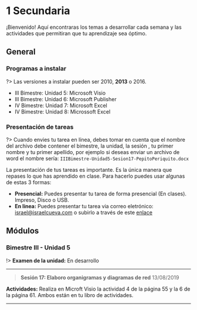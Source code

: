 # 1 Secundaria

¡Bienvenido! Aquí encontraras los temas a desarrollar cada semana y las actividades que permitiran que tu aprendizaje sea óptimo.

## General

### Programas a instalar

?> Las versiones a instalar pueden ser 2010, **2013** o 2016.

- III Bimestre: Unidad 5: Microsoft Visio
- III Bimestre: Unidad 6: Microsoft Publisher
- IV Bimestre: Unidad 7: Microsoft Excel
- IV Bimestre: Unidad 8: Microssoft Excel

### Presentación de tareas

?> Cuando envies tu tarea en línea, debes tomar en cuenta que el nombre del archivo debe contener el bimestre, la unidad, la sesión , tu primer nombre y tu primer apellido, por ejemplo si deseas enviar un archivo de word el nombre sería: `IIIBimestre-Unidad5-Sesion17-PepitoPeriquito.docx`

La presentación de tus tareas es importante. Es la única manera que repases lo que has aprendido en clase. Para hacerlo puedes usar algunas de estas 3 formas:

- **Presencial:** Puedes presentar tu tarea de forma presencial (En clases). Impreso, Disco o USB.
- **En linea:** Puedes presentar tu tarea via correo eletrónico: israel@israelcueva.com o subirlo a través de este [enlace](https://www.dropbox.com/request/gpWXFbM4jodtBji2LIlb "Tareas")

## Módulos

### Bimestre III - Unidad 5

!> **Examen de la unidad:** En desarrollo

---

> **Sesión 17: Elaboro organigramas y diagramas de red**
13/08/2019

**Actividades:** Realiza en Microft Visio la actividad 4 de la página 55 y la 6 de la página 61. Ambos están en tu libro de actividades.

---